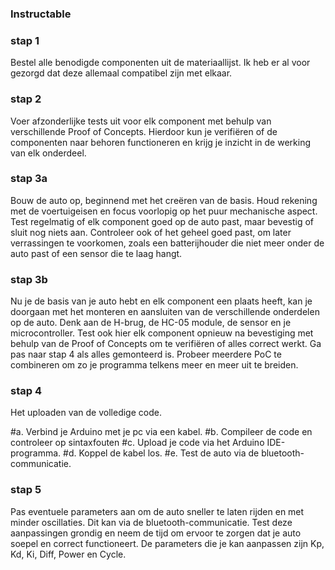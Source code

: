### Instructable

### stap 1

Bestel alle benodigde componenten uit de materiaallijst. Ik heb er al voor gezorgd dat deze allemaal compatibel zijn met elkaar.

### stap 2

Voer afzonderlijke tests uit voor elk component met behulp van verschillende Proof of Concepts. Hierdoor kun je verifiëren of de componenten naar behoren functioneren en krijg je inzicht in de werking van elk onderdeel.

### stap 3a

Bouw de auto op, beginnend met het creëren van de basis. Houd rekening met de voertuigeisen en focus voorlopig op het puur mechanische aspect. Test regelmatig of elk component goed op de auto past, maar bevestig of sluit nog niets aan. Controleer ook of het geheel goed past, om later verrassingen te voorkomen, zoals een batterijhouder die niet meer onder de auto past of een sensor die te laag hangt.
 
### stap 3b

Nu je de basis van je auto hebt en elk component een plaats heeft, kan je doorgaan met het monteren en aansluiten van de verschillende onderdelen op de auto. Denk aan de H-brug, de HC-05 module, de sensor en je microcontroller. Test ook hier elk component opnieuw na bevestiging met behulp van de Proof of Concepts om te verifiëren of alles correct werkt. Ga pas naar stap 4 als alles gemonteerd is. Probeer meerdere PoC te combineren om zo je programma telkens meer en meer uit te breiden.

### stap 4

Het uploaden van de volledige code.

#a. Verbind je Arduino met je pc via een kabel.
#b. Compileer de code en controleer op sintaxfouten
#c. Upload je code via het Arduino IDE-programma.
#d. Koppel de kabel los.
#e. Test de auto via de bluetooth-communicatie.


### stap 5 

Pas eventuele parameters aan om de auto sneller te laten rijden en met minder oscillaties. Dit kan via de bluetooth-communicatie. Test deze aanpassingen grondig en neem de tijd om ervoor te zorgen dat je auto soepel en correct functioneert. De parameters die je kan aanpassen zijn Kp, Kd, Ki, Diff, Power en Cycle.

